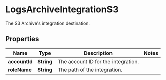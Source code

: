 

# LogsArchiveIntegrationS3

The S3 Archive's integration destination.
## Properties

Name | Type | Description | Notes
------------ | ------------- | ------------- | -------------
**accountId** | **String** | The account ID for the integration. | 
**roleName** | **String** | The path of the integration. | 



